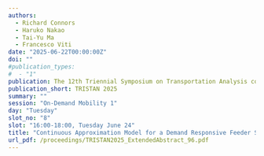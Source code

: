 ```yaml
---
authors:
  - Richard Connors
  - Haruko Nakao
  - Tai-Yu Ma
  - Francesco Viti
date: "2025-06-22T00:00:00Z"
doi: ""
#publication_types:
#  - "1"
publication: The 12th Triennial Symposium on Transportation Analysis conference
publication_short: TRISTAN 2025
summary: ""
session: "On-Demand Mobility 1"
day: "Tuesday"
slot_no: "8"
slot: "16:00-18:00, Tuesday June 24"
title: "Continuous Approximation Model for a Demand Responsive Feeder Service with Meeting Points"
url_pdf: /proceedings/TRISTAN2025_ExtendedAbstract_96.pdf
---
```

